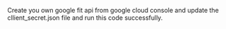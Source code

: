 Create you own google fit api from google cloud console and update the cllient_secret.json file and run this code successfully.
